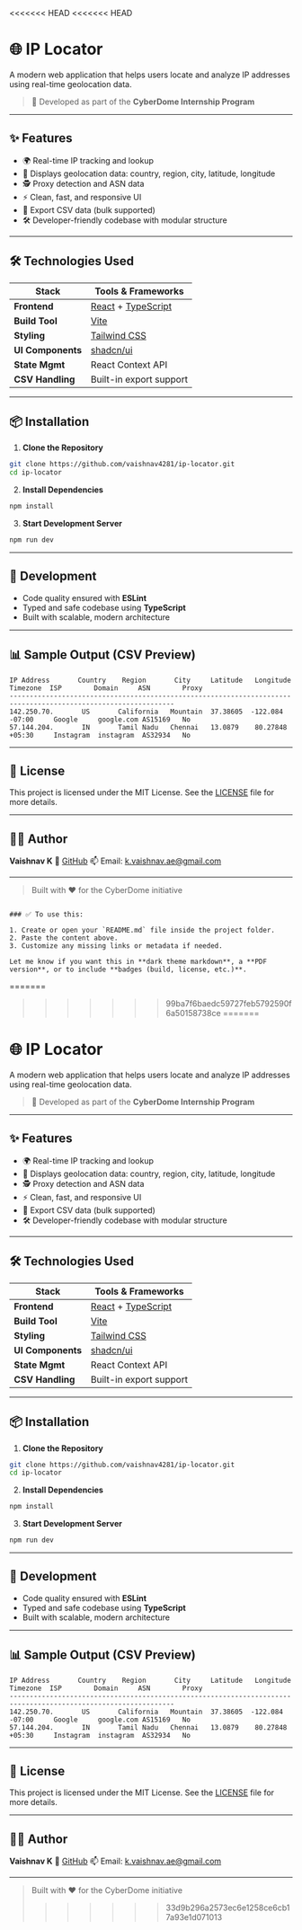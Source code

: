 <<<<<<< HEAD
<<<<<<< HEAD
# 🌐 IP Locator

A modern web application that helps users locate and analyze IP addresses using real-time geolocation data.

> 🚀 Developed as part of the **CyberDome Internship Program**

---

## ✨ Features

- 🌍 Real-time IP tracking and lookup
- 📍 Displays geolocation data: country, region, city, latitude, longitude
- 🕵️ Proxy detection and ASN data
- ⚡ Clean, fast, and responsive UI
- 📄 Export CSV data (bulk supported)
- 🛠️ Developer-friendly codebase with modular structure

---

## 🛠 Technologies Used

| Stack            | Tools & Frameworks                      |
|------------------|------------------------------------------|
| **Frontend**     | [React](https://reactjs.org/) + [TypeScript](https://www.typescriptlang.org/) |
| **Build Tool**   | [Vite](https://vitejs.dev/)             |
| **Styling**      | [Tailwind CSS](https://tailwindcss.com/) |
| **UI Components**| [shadcn/ui](https://ui.shadcn.com/)     |
| **State Mgmt**   | React Context API                       |
| **CSV Handling** | Built-in export support                 |

---

## 📦 Installation

1. **Clone the Repository**
```bash
git clone https://github.com/vaishnav4281/ip-locator.git
cd ip-locator
````

2. **Install Dependencies**

```bash
npm install
```

3. **Start Development Server**

```bash
npm run dev
```

---

## 🧪 Development

* Code quality ensured with **ESLint**
* Typed and safe codebase using **TypeScript**
* Built with scalable, modern architecture

---

## 📊 Sample Output (CSV Preview)

```
IP Address       Country    Region       City     Latitude   Longitude   Timezone  ISP        Domain     ASN        Proxy
---------------------------------------------------------------------------------------------------------------
142.250.70.       US       California   Mountain  37.38605  -122.084     -07:00     Google     google.com AS15169   No
57.144.204.       IN       Tamil Nadu   Chennai   13.0879    80.27848    +05:30     Instagram  instagram  AS32934   No
```

---

## 📜 License

This project is licensed under the MIT License.
See the [LICENSE](LICENSE) file for more details.

---

## 👨‍💻 Author

**Vaishnav K**
🔗 [GitHub](https://github.com/vaishnav4281)
📫 Email: [k.vaishnav.ae@gmail.com](mailto:k.vaishnav.ae@gmail.com)

---

> Built with ❤️ for the CyberDome initiative

```

### ✅ To use this:

1. Create or open your `README.md` file inside the project folder.
2. Paste the content above.
3. Customize any missing links or metadata if needed.

Let me know if you want this in **dark theme markdown**, a **PDF version**, or to include **badges (build, license, etc.)**.
```
=======

>>>>>>> 99ba7f6baedc59727feb5792590f6a50158738ce
=======

# 🌐 IP Locator

A modern web application that helps users locate and analyze IP addresses using real-time geolocation data.

> 🚀 Developed as part of the **CyberDome Internship Program**

---

## ✨ Features

- 🌍 Real-time IP tracking and lookup
- 📍 Displays geolocation data: country, region, city, latitude, longitude
- 🕵️ Proxy detection and ASN data
- ⚡ Clean, fast, and responsive UI
- 📄 Export CSV data (bulk supported)
- 🛠️ Developer-friendly codebase with modular structure

---

## 🛠 Technologies Used

| Stack            | Tools & Frameworks                      |
|------------------|------------------------------------------|
| **Frontend**     | [React](https://reactjs.org/) + [TypeScript](https://www.typescriptlang.org/) |
| **Build Tool**   | [Vite](https://vitejs.dev/)             |
| **Styling**      | [Tailwind CSS](https://tailwindcss.com/) |
| **UI Components**| [shadcn/ui](https://ui.shadcn.com/)     |
| **State Mgmt**   | React Context API                       |
| **CSV Handling** | Built-in export support                 |

---

## 📦 Installation

1. **Clone the Repository**
```bash
git clone https://github.com/vaishnav4281/ip-locator.git
cd ip-locator
````

2. **Install Dependencies**

```bash
npm install
```

3. **Start Development Server**

```bash
npm run dev
```

---

## 🧪 Development

* Code quality ensured with **ESLint**
* Typed and safe codebase using **TypeScript**
* Built with scalable, modern architecture

---

## 📊 Sample Output (CSV Preview)

```
IP Address       Country    Region       City     Latitude   Longitude   Timezone  ISP        Domain     ASN        Proxy
---------------------------------------------------------------------------------------------------------------
142.250.70.       US       California   Mountain  37.38605  -122.084     -07:00     Google     google.com AS15169   No
57.144.204.       IN       Tamil Nadu   Chennai   13.0879    80.27848    +05:30     Instagram  instagram  AS32934   No
```

---

## 📜 License

This project is licensed under the MIT License.
See the [LICENSE](LICENSE) file for more details.

---

## 👨‍💻 Author

**Vaishnav K**
🔗 [GitHub](https://github.com/vaishnav4281)
📫 Email: [k.vaishnav.ae@gmail.com](mailto:k.vaishnav.ae@gmail.com)

---

> Built with ❤️ for the CyberDome initiative
>>>>>>> 33d9b296a2573ec6e1258ce6cb17a93e1d071013

